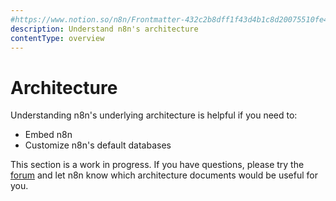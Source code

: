 ```yaml
---
#https://www.notion.so/n8n/Frontmatter-432c2b8dff1f43d4b1c8d20075510fe4
description: Understand n8n's architecture
contentType: overview
---
```


# Architecture

Understanding n8n's underlying architecture is helpful if you need to:

* Embed n8n
* Customize n8n's default databases

This section is a work in progress. If you have questions, please try the [forum](https://community.n8n.io/) and let n8n know which architecture documents would be useful for you.
